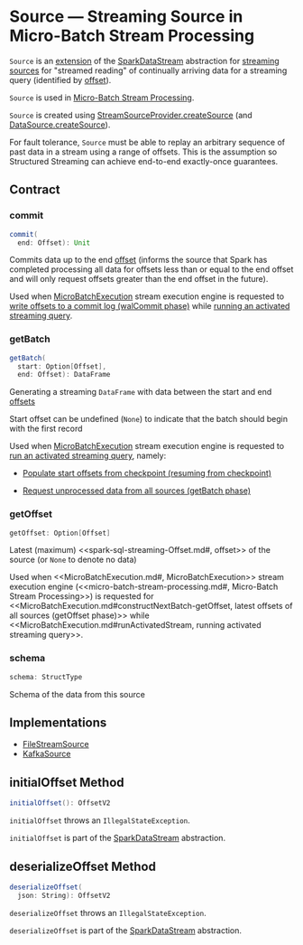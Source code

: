 # Source &mdash; Streaming Source in Micro-Batch Stream Processing

`Source` is an [extension](#contract) of the [SparkDataStream](SparkDataStream.md) abstraction for [streaming sources](#implementations) for "streamed reading" of continually arriving data for a streaming query (identified by [offset](spark-sql-streaming-Offset.md)).

`Source` is used in [Micro-Batch Stream Processing](micro-batch-stream-processing.md).

`Source` is created using [StreamSourceProvider.createSource](StreamSourceProvider.md#createSource) (and [DataSource.createSource](spark-sql-streaming-DataSource.md#createSource)).

For fault tolerance, `Source` must be able to replay an arbitrary sequence of past data in a stream using a range of offsets. This is the assumption so Structured Streaming can achieve end-to-end exactly-once guarantees.

## Contract

### <span id="commit"> commit

```scala
commit(
  end: Offset): Unit
```

Commits data up to the end [offset](spark-sql-streaming-Offset.md) (informs the source that Spark has completed processing all data for offsets less than or equal to the end offset and will only request offsets greater than the end offset in the future).

Used when [MicroBatchExecution](MicroBatchExecution.md) stream execution engine is requested to [write offsets to a commit log (walCommit phase)](MicroBatchExecution.md#constructNextBatch-walCommit) while [running an activated streaming query](MicroBatchExecution.md#runActivatedStream).

### <span id="getBatch"> getBatch

```scala
getBatch(
  start: Option[Offset],
  end: Offset): DataFrame
```

Generating a streaming `DataFrame` with data between the start and end [offsets](spark-sql-streaming-Offset.md)

Start offset can be undefined (`None`) to indicate that the batch should begin with the first record

Used when [MicroBatchExecution](MicroBatchExecution.md) stream execution engine is requested to [run an activated streaming query](MicroBatchExecution.md#runActivatedStream), namely:

* [Populate start offsets from checkpoint (resuming from checkpoint)](MicroBatchExecution.md#populateStartOffsets)

* [Request unprocessed data from all sources (getBatch phase)](MicroBatchExecution.md#runBatch-getBatch)

### <span id="getOffset"> getOffset

```scala
getOffset: Option[Offset]
```

Latest (maximum) <<spark-sql-streaming-Offset.md#, offset>> of the source (or `None` to denote no data)

Used when <<MicroBatchExecution.md#, MicroBatchExecution>> stream execution engine (<<micro-batch-stream-processing.md#, Micro-Batch Stream Processing>>) is requested for <<MicroBatchExecution.md#constructNextBatch-getOffset, latest offsets of all sources (getOffset phase)>> while <<MicroBatchExecution.md#runActivatedStream, running activated streaming query>>.

### <span id="schema"> schema

```scala
schema: StructType
```

Schema of the data from this source

## Implementations

* [FileStreamSource](spark-sql-streaming-FileStreamSource.md)
* [KafkaSource](spark-sql-streaming-KafkaSource.md)

## <span id="initialOffset"> initialOffset Method

```scala
initialOffset(): OffsetV2
```

`initialOffset` throws an `IllegalStateException`.

`initialOffset` is part of the [SparkDataStream](SparkDataStream.md#initialOffset) abstraction.

## <span id="deserializeOffset"> deserializeOffset Method

```scala
deserializeOffset(
  json: String): OffsetV2
```

`deserializeOffset` throws an `IllegalStateException`.

`deserializeOffset` is part of the [SparkDataStream](SparkDataStream.md#deserializeOffset) abstraction.
